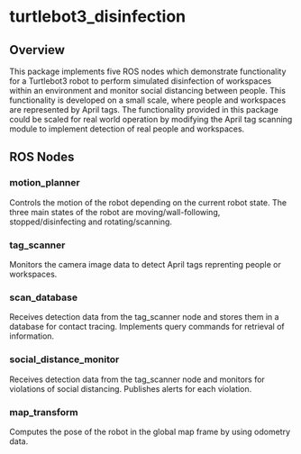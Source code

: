 # turtlebot3_disinfection

## Overview
This package implements five ROS nodes which demonstrate functionality for a Turtlebot3 robot to perform simulated disinfection of workspaces within an environment
and monitor social distancing between people. This functionality is developed on a small scale, where people and workspaces are represented by April tags. The
functionality provided in this package could be scaled for real world operation by modifying the April tag scanning module to implement detection of real people and
workspaces.

## ROS Nodes

### motion_planner
Controls the motion of the robot depending on the current robot state. The three main states of the robot are moving/wall-following, stopped/disinfecting and 
rotating/scanning. 

### tag_scanner
Monitors the camera image data to detect April tags reprenting people or workspaces.

### scan_database
Receives detection data from the tag_scanner node and stores them in a database for contact tracing. Implements query commands for retrieval of information.

### social_distance_monitor
Receives detection data from the tag_scanner node and monitors for violations of social distancing. Publishes alerts for each violation.

### map_transform
Computes the pose of the robot in the global map frame by using odometry data.

